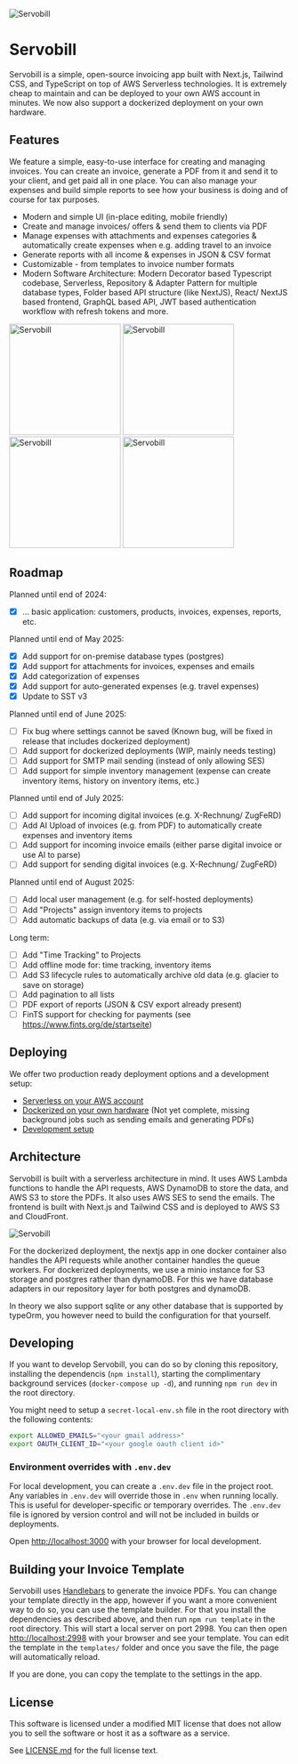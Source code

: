 ![Servobill](/docs/github-header.png)

# Servobill

Servobill is a simple, open-source invoicing app built with Next.js, Tailwind CSS, and TypeScript on top of AWS Serverless technologies. It is extremely cheap to maintain and can be deployed to your own AWS account in minutes. We now also support a dockerized deployment on your own hardware.

## Features

We feature a simple, easy-to-use interface for creating and managing invoices. You can create an invoice, generate a PDF from it and send it to your client, and get paid all in one place. You can also manage your expenses and build simple reports to see how your business is doing and of course for tax purposes.

- Modern and simple UI (in-place editing, mobile friendly)
- Create and manage invoices/ offers & send them to clients via PDF
- Manage expenses with attachments and expenses categories & automatically create expenses when e.g. adding travel to an invoice
- Generate reports with all income & expenses in JSON & CSV format
- Customizable - from templates to invoice number formats
- Modern Software Architecture: Modern Decorator based Typescript codebase, Serverless, Repository & Adapter Pattern for multiple database types, Folder based API structure (like NextJS), React/ NextJS based frontend, GraphQL based API, JWT based authentication workflow with refresh tokens and more.

<img src="/docs/screenshot-1.jpeg" alt="Servobill" width="200"/> <img src="/docs/screenshot-2.jpeg" alt="Servobill" width="200"/> <img src="/docs/screenshot-3.jpeg" alt="Servobill" width="200"/> <img src="/docs/screenshot-4.jpeg" alt="Servobill" width="200"/>

## Roadmap

Planned until end of 2024:
- [X] ... basic application: customers, products, invoices, expenses, reports, etc.

Planned until end of May 2025:
- [X] Add support for on-premise database types (postgres)
- [X] Add support for attachments for invoices, expenses and emails
- [X] Add categorization of expenses
- [X] Add support for auto-generated expenses (e.g. travel expenses)
- [X] Update to SST v3

Planned until end of June 2025:
- [ ] Fix bug where settings cannot be saved (Known bug, will be fixed in release that includes dockerized deployment)
- [ ] Add support for dockerized deployments (WIP, mainly needs testing)
- [ ] Add support for SMTP mail sending (instead of only allowing SES)
- [ ] Add support for simple inventory management (expense can create inventory items, history on inventory items, etc.)

Planned until end of July 2025:
- [ ] Add support for incoming digital invoices (e.g. X-Rechnung/ ZugFeRD)
- [ ] Add AI Upload of invoices (e.g. from PDF) to automatically create expenses and inventory items
- [ ] Add support for incoming invoice emails (either parse digital invoice or use AI to parse)
- [ ] Add support for sending digital invoices (e.g. X-Rechnung/ ZugFeRD)

Planned until end of August 2025:
- [ ] Add local user management (e.g. for self-hosted deployments)
- [ ] Add "Projects" assign inventory items to projects
- [ ] Add automatic backups of data (e.g. via email or to S3)

Long term:
- [ ] Add "Time Tracking" to Projects
- [ ] Add offline mode for: time tracking, inventory items
- [ ] Add S3 lifecycle rules to automatically archive old data (e.g. glacier to save on storage)
- [ ] Add pagination to all lists
- [ ] PDF export of reports (JSON & CSV export already present)
- [ ] FinTS support for checking for payments (see https://www.fints.org/de/startseite)

## Deploying

We offer two production ready deployment options and a development setup:

- [Serverless on your AWS account](deploy/serverless/README.md)
- [Dockerized on your own hardware](deploy/dockerized/README.md) (Not yet complete, missing background jobs such as sending emails and generating PDFs)
- [Development setup](README.md#developing)


## Architecture

Servobill is built with a serverless architecture in mind. It uses AWS Lambda functions to handle the API requests, AWS DynamoDB to store the data, and AWS S3 to store the PDFs. It also uses AWS SES to send the emails. The frontend is built with Next.js and Tailwind CSS and is deployed to AWS S3 and CloudFront.

![Servobill](/docs/aws-architecture.png)

For the dockerized deployment, the nextjs app in one docker container also handles the API requests while another container handles the queue workers. For dockerized deployments, we use a minio instance for S3 storage and postgres rather than dynamoDB. For this we have database adapters in our repository layer for both postgres and dynamoDB.

In theory we also support sqlite or any other database that is supported by typeOrm, you however need to build the configuration for that yourself.

## Developing

If you want to develop Servobill, you can do so by cloning this repository, installing the dependencis (`npm install`), starting the complimentary background services (`docker-compose up -d`), and running `npm run dev` in the root directory.

You might need to setup a `secret-local-env.sh` file in the root directory with the following contents:

```bash
export ALLOWED_EMAILS="<your gmail address>"
export OAUTH_CLIENT_ID="<your google oauth client id>"
```

### Environment overrides with `.env.dev`

For local development, you can create a `.env.dev` file in the project root. Any variables in `.env.dev` will override those in `.env` when running locally. This is useful for developer-specific or temporary overrides. The `.env.dev` file is ignored by version control and will not be included in builds or deployments.

Open [http://localhost:3000](http://localhost:3000) with your browser for local development.

## Building your Invoice Template

Servobill uses [Handlebars](https://handlebarsjs.com/) to generate the invoice PDFs. You can change your template directly in the app, however if you want a more convenient way to do so, you can use the template builder. For that you install the dependencies as described above, and then run `npm run template` in the root directory. This will start a local server on port 2998. You can then open [http://localhost:2998](http://localhost:2998) with your browser and see your template. You can edit the template in the `templates/` folder and once you save the file, the page will automatically reload.

If you are done, you can copy the template to the settings in the app.

## License

This software is licensed under a modified MIT license that does not allow you to sell the software or host it as a software as a service.

See [LICENSE.md](LICENSE.md) for the full license text.
